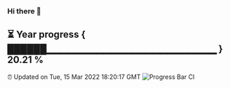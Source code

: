 ### Hi there 👋
⏳ Year progress { ██████▁▁▁▁▁▁▁▁▁▁▁▁▁▁▁▁▁▁▁▁▁▁▁▁ } 20.21 %
---
⏰ Updated on Tue, 15 Mar 2022 18:20:17 GMT
![Progress Bar CI](https://github.com/liununu/liununu/workflows/Progress%20Bar%20CI/badge.svg)
